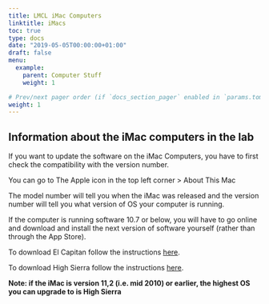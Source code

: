 ```yaml
---
title: LMCL iMac Computers
linktitle: iMacs 
toc: true
type: docs
date: "2019-05-05T00:00:00+01:00"
draft: false
menu:
  example:
    parent: Computer Stuff
    weight: 1

# Prev/next pager order (if `docs_section_pager` enabled in `params.toml`)
weight: 1
---
```


## Information about the iMac computers in the lab

If you want to update the software on the iMac Computers, you have to first check the compatibility with the version number. 

You can go to The Apple icon in the top left corner > About This Mac 

The model number will tell you when the iMac was released and the version number will tell you what version of OS your computer is running. 

If the computer is running software 10.7 or below, you will have to go online and download and install the next version of software yourself (rather than through the App Store). 

To download El Capitan follow the instructions [here](https://support.apple.com/en-us/HT206886).

To download High Sierra follow the instructions [here](https://support.apple.com/en-us/HT208969).

<b> Note: if the iMac is version 11,2 (i.e. mid 2010) or earlier, the highest OS you can upgrade to is High Sierra </b> 



